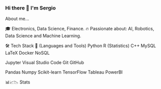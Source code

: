 ### Hi there 👋 I'm Sergio

<!--
**Sergiopira95/Sergiopira95** is a ✨ _special_ ✨ repository because its `README.md` (this file) appears on your GitHub profile.

Here are some ideas to get you started:

- 🔭 I’m currently working on ...
- 🌱 I’m currently learning ...
- 👯 I’m looking to collaborate on ...
- 🤔 I’m looking for help with ...
- 💬 Ask me about ...
- 📫 How to reach me: ...
- 😄 Pronouns: ...
- ⚡ Fun fact: ...
-->

About me...

🎓 Electronics, Data Science, Finance.
🔥 Passionate about: AI, Robotics, Data Science and Machine Learning.

🛠 Tech Stack 💼 (Languages and Tools)
Python R (Statistics) C++ MySQL LaTeX Docker NoSQL

Jupyter Visual Studio Code Git GitHub

Pandas Numpy Scikit-learn TensorFlow Tableau PowerBI

📊📈📉 Stats
